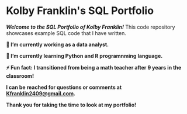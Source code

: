 # **Kolby Franklin's SQL Portfolio**

***Welcome to the SQL Portfolio of _Kolby Franklin_!*** This code repository showcases example SQL code that I have written. 

**🔭 I’m currently working as a data analyst.**

 **🌱 I’m currently learning Python and R programnming language.**

**⚡ Fun fact: I transitioned from being a math teacher after 9 years in the classroom!**

**I can be reached for questions or comments at Kfranklin2409@gmail.com.** 

**Thank you for taking the time to look at my portfolio!**


<!--
**Kfranklin2409/Kfranklin2409** is a ✨ _special_ ✨ repository because its `README.md` (this file) appears on your GitHub profile.

Here are some ideas to get you started:

- 🔭 I’m currently working on ...
- 🌱 I’m currently learning ...
- 👯 I’m looking to collaborate on ...
- 🤔 I’m looking for help with ...
- 💬 Ask me about ...
- 📫 How to reach me: ...
- 😄 Pronouns: ...
- ⚡ Fun fact: ...
-->
